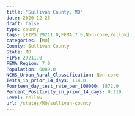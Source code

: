 ```yaml
---
title: "Sullivan County, MO"
date: 2020-12-25
draft: false
type: county
tags: [FIPS:29211.0,FEMA:7.0,Non-core,Yellow]
categories: [MO]
County: Sullivan County
State: MO
FIPS: 29211.0
FEMA_Region: 7.0
Population: 6089.0
NCHS_Urban_Rural_Classification: Non-core
Tests_in_prior_14_days: 114.0
Fourteen_day_test_rate_per_100000: 1872.0
Percent_Positivity_in_prior_14_days: 0.219
Level: Yellow
url: /states/MO/sullivan-county
---
```



